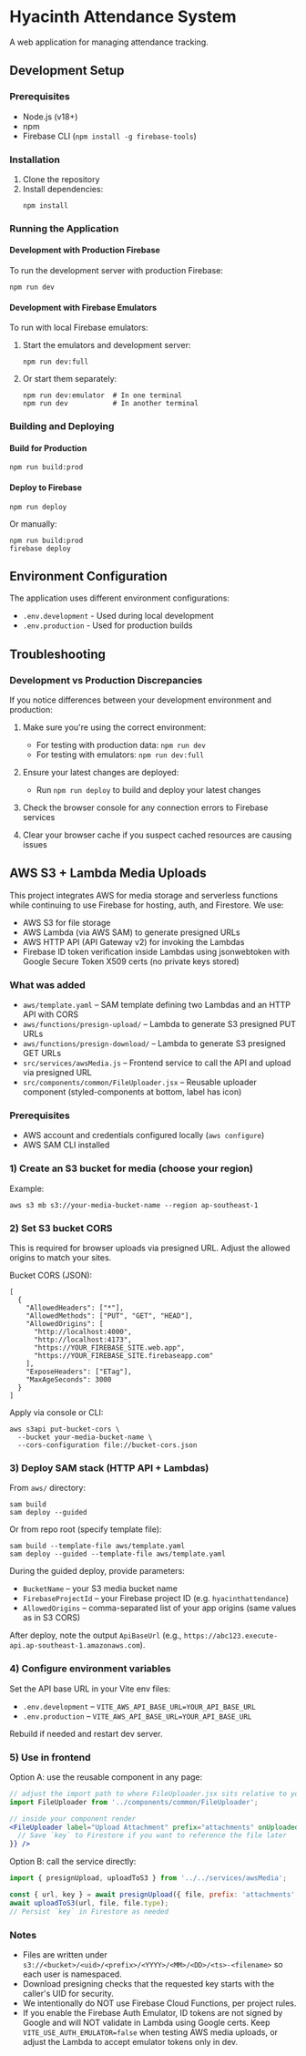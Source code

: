 # Hyacinth Attendance System

A web application for managing attendance tracking.

## Development Setup

### Prerequisites
- Node.js (v18+)
- npm
- Firebase CLI (`npm install -g firebase-tools`)

### Installation
1. Clone the repository
2. Install dependencies:
   ```
   npm install
   ```

### Running the Application

#### Development with Production Firebase
To run the development server with production Firebase:
```
npm run dev
```

#### Development with Firebase Emulators
To run with local Firebase emulators:
1. Start the emulators and development server:
   ```
   npm run dev:full
   ```
2. Or start them separately:
   ```
   npm run dev:emulator  # In one terminal
   npm run dev           # In another terminal
   ```

### Building and Deploying

#### Build for Production
```
npm run build:prod
```

#### Deploy to Firebase
```
npm run deploy
```
Or manually:
```
npm run build:prod
firebase deploy
```

## Environment Configuration

The application uses different environment configurations:

- `.env.development` - Used during local development
- `.env.production` - Used for production builds

## Troubleshooting

### Development vs Production Discrepancies

If you notice differences between your development environment and production:

1. Make sure you're using the correct environment:
   - For testing with production data: `npm run dev`
   - For testing with emulators: `npm run dev:full`

2. Ensure your latest changes are deployed:
   - Run `npm run deploy` to build and deploy your latest changes

3. Check the browser console for any connection errors to Firebase services

4. Clear your browser cache if you suspect cached resources are causing issues

## AWS S3 + Lambda Media Uploads

This project integrates AWS for media storage and serverless functions while continuing to use Firebase for hosting, auth, and Firestore. We use:

- AWS S3 for file storage
- AWS Lambda (via AWS SAM) to generate presigned URLs
- AWS HTTP API (API Gateway v2) for invoking the Lambdas
- Firebase ID token verification inside Lambdas using jsonwebtoken with Google Secure Token X509 certs (no private keys stored)

### What was added

- `aws/template.yaml` – SAM template defining two Lambdas and an HTTP API with CORS
- `aws/functions/presign-upload/` – Lambda to generate S3 presigned PUT URLs
- `aws/functions/presign-download/` – Lambda to generate S3 presigned GET URLs
- `src/services/awsMedia.js` – Frontend service to call the API and upload via presigned URL
- `src/components/common/FileUploader.jsx` – Reusable uploader component (styled-components at bottom, label has icon)

### Prerequisites

- AWS account and credentials configured locally (`aws configure`)
- AWS SAM CLI installed

### 1) Create an S3 bucket for media (choose your region)

Example:

```
aws s3 mb s3://your-media-bucket-name --region ap-southeast-1
```

### 2) Set S3 bucket CORS

This is required for browser uploads via presigned URL. Adjust the allowed origins to match your sites.

Bucket CORS (JSON):

```
[
  {
    "AllowedHeaders": ["*"],
    "AllowedMethods": ["PUT", "GET", "HEAD"],
    "AllowedOrigins": [
      "http://localhost:4000",
      "http://localhost:4173",
      "https://YOUR_FIREBASE_SITE.web.app",
      "https://YOUR_FIREBASE_SITE.firebaseapp.com"
    ],
    "ExposeHeaders": ["ETag"],
    "MaxAgeSeconds": 3000
  }
]
```

Apply via console or CLI:

```
aws s3api put-bucket-cors \
  --bucket your-media-bucket-name \
  --cors-configuration file://bucket-cors.json
```

### 3) Deploy SAM stack (HTTP API + Lambdas)

From `aws/` directory:

```
sam build
sam deploy --guided
```

Or from repo root (specify template file):

```
sam build --template-file aws/template.yaml
sam deploy --guided --template-file aws/template.yaml
```

During the guided deploy, provide parameters:

- `BucketName` – your S3 media bucket name
- `FirebaseProjectId` – your Firebase project ID (e.g. `hyacinthattendance`)
- `AllowedOrigins` – comma-separated list of your app origins (same values as in S3 CORS)

After deploy, note the output `ApiBaseUrl` (e.g., `https://abc123.execute-api.ap-southeast-1.amazonaws.com`).

### 4) Configure environment variables

Set the API base URL in your Vite env files:

- `.env.development` – `VITE_AWS_API_BASE_URL=YOUR_API_BASE_URL`
- `.env.production` – `VITE_AWS_API_BASE_URL=YOUR_API_BASE_URL`

Rebuild if needed and restart dev server.

### 5) Use in frontend

Option A: use the reusable component in any page:

```jsx
// adjust the import path to where FileUploader.jsx sits relative to your file
import FileUploader from '../components/common/FileUploader';

// inside your component render
<FileUploader label="Upload Attachment" prefix="attachments" onUploaded={({ key }) => {
  // Save `key` to Firestore if you want to reference the file later
}} />
```

Option B: call the service directly:

```js
import { presignUpload, uploadToS3 } from '../../services/awsMedia';

const { url, key } = await presignUpload({ file, prefix: 'attachments' });
await uploadToS3(url, file, file.type);
// Persist `key` in Firestore as needed
```

### Notes

- Files are written under `s3://<bucket>/<uid>/<prefix>/<YYYY>/<MM>/<DD>/<ts>-<filename>` so each user is namespaced.
- Download presigning checks that the requested key starts with the caller's UID for security.
- We intentionally do NOT use Firebase Cloud Functions, per project rules.
- If you enable the Firebase Auth Emulator, ID tokens are not signed by Google and will NOT validate in Lambda using Google certs. Keep `VITE_USE_AUTH_EMULATOR=false` when testing AWS media uploads, or adjust the Lambda to accept emulator tokens only in dev.
